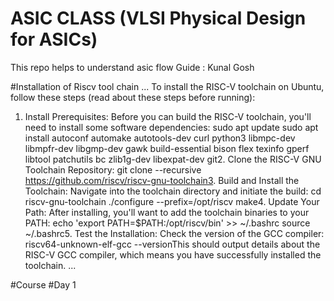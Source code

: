 # ASIC CLASS (VLSI Physical Design for ASICs)
This repo helps to understand asic flow 
Guide : Kunal Gosh

#Installation of Riscv tool chain 
...
To install the RISC-V toolchain on Ubuntu, follow these steps (read about these steps before running):
1. Install Prerequisites:
Before you can build the RISC-V toolchain, you'll need to install some software dependencies:
sudo apt update
sudo apt install autoconf automake autotools-dev curl python3 libmpc-dev libmpfr-dev libgmp-dev gawk build-essential bison flex texinfo gperf libtool patchutils bc zlib1g-dev libexpat-dev git2. Clone the RISC-V GNU Toolchain Repository:
git clone --recursive https://github.com/riscv/riscv-gnu-toolchain3. Build and Install the Toolchain:
Navigate into the toolchain directory and initiate the build:
cd riscv-gnu-toolchain
./configure --prefix=/opt/riscv
make4. Update Your Path:
After installing, you'll want to add the toolchain binaries to your PATH:
echo 'export PATH=$PATH:/opt/riscv/bin' >> ~/.bashrc
source ~/.bashrc5. Test the Installation:
Check the version of the GCC compiler:
riscv64-unknown-elf-gcc --versionThis should output details about the RISC-V GCC compiler, which means you have successfully installed the toolchain.
...

#Course
#Day 1
##
